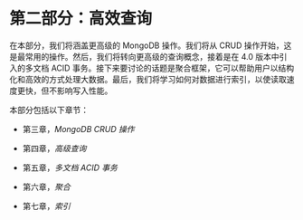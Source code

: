 # 第二部分：高效查询

在本部分，我们将涵盖更高级的 MongoDB 操作。我们将从 CRUD 操作开始，这是最常用的操作。然后，我们将转向更高级的查询概念，接着是在 4.0 版本中引入的多文档 ACID 事务。接下来要讨论的话题是聚合框架，它可以帮助用户以结构化和高效的方式处理大数据。最后，我们将学习如何对数据进行索引，以使读取速度更快，但不影响写入性能。

本部分包括以下章节：

+   第三章，*MongoDB CRUD 操作*

+   第四章，*高级查询*

+   第五章，*多文档 ACID 事务*

+   第六章，*聚合*

+   第七章，*索引*
